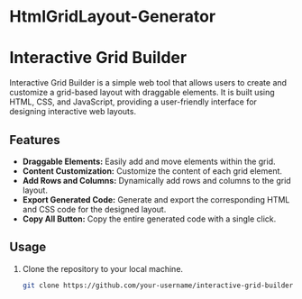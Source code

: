 # HtmlGridLayout-Generator
# Interactive Grid Builder

Interactive Grid Builder is a simple web tool that allows users to create and customize a grid-based layout with draggable elements. It is built using HTML, CSS, and JavaScript, providing a user-friendly interface for designing interactive web layouts.

## Features

- **Draggable Elements:** Easily add and move elements within the grid.
- **Content Customization:** Customize the content of each grid element.
- **Add Rows and Columns:** Dynamically add rows and columns to the grid layout.
- **Export Generated Code:** Generate and export the corresponding HTML and CSS code for the designed layout.
- **Copy All Button:** Copy the entire generated code with a single click.

## Usage

1. Clone the repository to your local machine.
   ```bash
   git clone https://github.com/your-username/interactive-grid-builder.git
